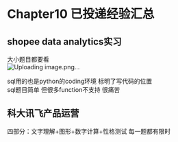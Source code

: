 # Chapter10 已投递经验汇总
## shopee data analytics实习
大小题目都要看  
![Uploading image.png…]()  

sql用的也是python的coding环境 标明了写代码的位置  
sql题目简单 但很多function不支持 很痛苦

## 科大讯飞产品运营
四部分：文字理解+图形+数字计算+性格测试 每一题都有限时
